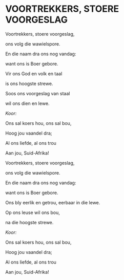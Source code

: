 # VOORTREKKERS, STOERE VOORGESLAG

Voortrekkers, stoere voorgeslag,

ons volg die wawielspore.

En die naam dra ons nog vandag:

want ons is Boer gebore.

Vir ons God en volk en taal

is ons hoogste strewe.

Soos ons voorgeslag van staal

wil ons dien en lewe.


_Koor:_

Ons sal koers hou, ons sal bou,

Hoog jou vaandel dra;

Al ons liefde, al ons trou

Aan jou, Suid-Afrika!


Voortrekkers, stoere voorgeslag,

ons volg die wawielspore.

En die naam dra ons nog vandag:

want ons is Boer gebore.

Ons bly eerlik en getrou, eerbaar in die lewe.

Op ons leuse wil ons bou,

na die hoogste strewe.


_Koor:_

Ons sal koers hou, ons sal bou,

Hoog jou vaandel dra;

Al ons liefde, al ons trou

Aan jou, Suid-Afrika!

